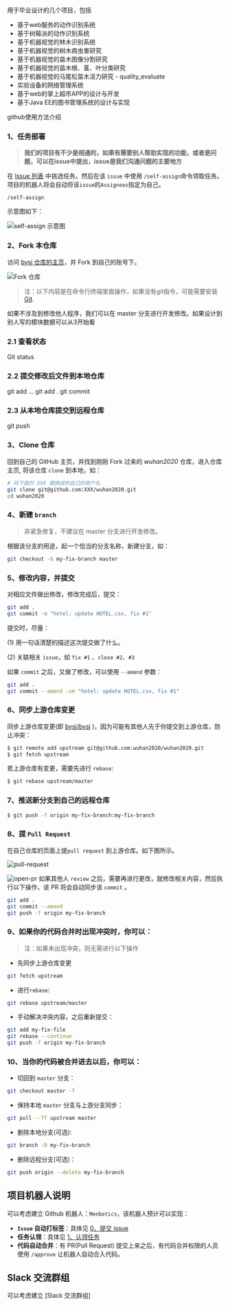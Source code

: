 用于毕业设计的几个项目，包括

- 基于web服务的动作识别系统
- 基于树莓派的动作识别系统
- 基于机器视觉的林木识别系统
- 基于机器视觉的树木病虫害研究
- 基于机器视觉的苗木图像分割研究
- 基于机器视觉的苗木根、茎、叶分类研究
- 基于机器视觉的马尾松苗木活力研究 - quality_evaluate
- 实验设备的网络管理系统
- 基于web的掌上超市APP的设计与开发
- 基于Java EE的图书管理系统的设计与实现


github使用方法介绍

### 1、任务部署

> **我们的项目有不少是相通的，如果有需要别人帮助实现的功能，或者是问题，可以在issue中提出，issue是我们沟通问题的主要地方**

在 [Issue 列表](https://github.com/LeeWilli/bysj/issues) 中挑选任务。然后在该 `issue` 中使用 `/self-assign`命令领取任务。项目的机器人将会自动将该`issue`的`Assignees`指定为自己。

```
/self-assign
```

示意图如下：

![self-assign 示意图](./static/self-assign.png)

### 2、Fork 本仓库

访问 [bysj 仓库的主页](https://github.com/LeeWilli/bysj)，并 Fork 到自己的账号下。

![Fork 仓库](./static/fork-repo.png)

> 注：以下内容是在命令行终端里面操作，如果没有git指令，可能需要安装 [Git](https://git-scm.com/).

如果不涉及到修改他人程序，我们可以在 master 分支进行开发修改。如果设计到别人写的模块数据可以从3开始看

### 2.1 查看状态

Git status

### 2.2 提交修改后文件到本地仓库

 git add <file1> <file2> … <fileN>
 git add .
 git commit

### 2.3 从本地仓库提交到远程仓库

git push

### 3、Clone 仓库

回到自己的 GitHub 主页，并找到刚刚 Fork 过来的 _wuhan2020_ 仓库，进入仓库主页, 将该仓库 `clone` 到本地，如：

```bash
# 将下面的 XXX 替换成你自己的用户名
git clone git@github.com:XXX/wuhan2020.git
cd wuhan2020
```

### 4、新建 `branch`

> 非紧急修复，不建议在 master 分支进行开发修改。

根据该分支的用途，起一个恰当的分支名称，新建分支，如：

```bash
git checkout -b my-fix-branch master
```

### 5、修改内容，并提交

对相应文件做出修改，修改完成后，提交：

```bash
git add .
git commit -m "hotel: update HOTEL.csv, fix #1"
```

提交时，尽量：

(1) 用一句话清楚的描述这次提交做了什么。

(2) 关联相关 `issue`，如 `fix #1` 、`close #2`、`#3`

如果 `commit` 之后，又做了修改，可以使用 `--amend` 参数：

```bash
git add .
git commit --amend -sm "hotel: update HOTEL.csv, fix #1"
```

### 6、同步上游仓库变更

同步上游仓库变更(即 [bysj/bysj](https://github.com/LeeWilli/bysj) )，因为可能有其他人先于你提交到上游仓库，防止冲突：

```bash
$ git remote add upstream git@github.com:wuhan2020/wuhan2020.git
$ git fetch upstream
```

若上游仓库有变更，需要先进行 `rebase`:

```bash
$ git rebase upstream/master
```

### 7、推送新分支到自己的远程仓库

```bash
$ git push -f origin my-fix-branch:my-fix-branch
```

### 8、提 `Pull Request`

在自己仓库的页面上提`pull request` 到上游仓库。如下图所示。

![pull-request](./static/pull-request.png)

![open-pr](./static/open-pr.png)
如果其他人 `review` 之后，需要再进行更改，就修改相关内容，然后执行以下操作，该 PR 将会自动同步该 `commit` 。

```bash
git add .
git commit --amend
git push -f origin my-fix-branch
```

### 9、如果你的代码合并时出现冲突时，你可以：

> 注：如果未出现冲突，则无需进行以下操作

-   先同步上游仓库变更

```bash
git fetch upstream
```

-   进行`rebase`:

```bash
git rebase upstream/master
```

-   手动解决冲突内容，之后重新提交：

```bash
git add my-fix-file
git rebase --continue
git push -f origin my-fix-branch
```

### 10、当你的代码被合并进去以后，你可以：

-   切回到 `master` 分支：

```bash
git checkout master -f
```

-   保持本地 `master` 分支与上游分支同步：

```bash
git pull --ff upstream master
```

-   删除本地分支(可选):

```bash
git branch -D my-fix-branch
```

-   删除远程分支(可选)：

```bash
git push origin --delete my-fix-branch
```

## 项目机器人说明

可以考虑建立 Github 机器人：`Menbotics`，该机器人预计可以实现：

-   **`Issue` 自动打标签**：具体见 [0、提交 issue](#0提交-issue)
-   **任务认领**：具体见 [1、认领任务](#1认领任务)
-   **代码自动合并**：有 PR(Pull Request) 提交上来之后，有代码合并权限的人员使用 `/approve` 让机器人自动合入代码。


## Slack 交流群组

可以考虑建立 [Slack 交流群组]

